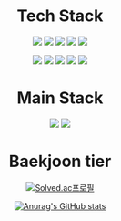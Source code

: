 <div align="center">
 <h1>Tech Stack</h1>
<img src="https://img.shields.io/badge/Python-3766AB?style=flat-square&logo=Python&logoColor=white"/></a> 
<img src="https://img.shields.io/badge/C-3766AB?style=flat-square&logo=C&logoColor=white"/></a> 
<img src="https://img.shields.io/badge/JAVA-brown?style=flat-square&logo=java&logoColor=white"/></a> 
 <img src="https://img.shields.io/badge/Oracle-red?style=flat-square&logo=Oracle&logoColor=white"/></a> 
<img src="https://img.shields.io/badge/Django-black?style=flat-square&logo=Django&logoColor=white"/></a> 

<img src="https://img.shields.io/badge/JS-yellow?style=flat-square&logo=javascript&logoColor=white"/></a> 
<img src="https://img.shields.io/badge/HTML5-orange?style=flat-square&logo=html5&logoColor=white"/></a> 
<img src="https://img.shields.io/badge/CSS3-blue?style=flat-square&logo=css3&logoColor=white"/></a> 
<img src="https://img.shields.io/badge/React-87cefa?style=flat-square&logo=React&logoColor=white"/></a> 
<img src="https://img.shields.io/badge/Typescript-87cefa?style=flat-square&logo=Typescript&logoColor=white"/></a> 

<h1>Main Stack</h1>
<img src="https://img.shields.io/badge/React-87cefa?style=flat-square&logo=React&logoColor=white"/></a> 
<img src="https://img.shields.io/badge/Typescript-87cefa?style=flat-square&logo=Typescript&logoColor=white"/></a> 

# Baekjoon tier
[![Solved.ac프로필](http://mazassumnida.wtf/api/v2/generate_badge?boj=dbswhdgur2843)](https://solved.ac/dbswhdgur2843)

[![Anurag's GitHub stats](https://github-readme-stats.vercel.app/api?username=YJH2848)](https://github.com/YJH2848/github-readme-stats)

</div>
